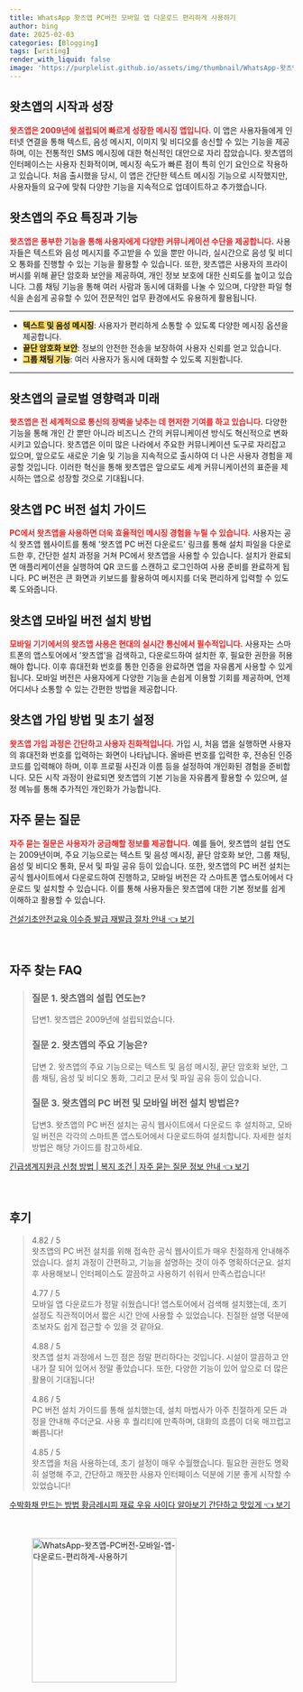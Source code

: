 ```yaml
---
title: WhatsApp 왓츠앱 PC버전 모바일 앱 다운로드 편리하게 사용하기
author: bing
date: 2025-02-03
categories: [Blogging]
tags: [writing]
render_with_liquid: false
image: 'https://purplelist.github.io/assets/img/thumbnail/WhatsApp-왓츠앱-PC버전-모바일-앱-다운로드-편리하게-사용하기.webp'
---
```



<h2 id='왓츠앱의 시작과 성장'>왓츠앱의 시작과 성장</h2>

<p><b><span style="color: #ee2323;">왓츠앱은 2009년에 설립되어 빠르게 성장한 메시징 앱입니다.</span></b> 이 앱은 사용자들에게 인터넷 연결을 통해 텍스트, 음성 메시지, 이미지 및 비디오를 송신할 수 있는 기능을 제공하며, 이는 전통적인 SMS 메시징에 대한 혁신적인 대안으로 자리 잡았습니다. 왓츠앱의 인터페이스는 사용자 친화적이며, 메시징 속도가 빠른 점이 특히 인기 요인으로 작용하고 있습니다. 처음 출시했을 당시, 이 앱은 간단한 텍스트 메시징 기능으로 시작했지만, 사용자들의 요구에 맞춰 다양한 기능을 지속적으로 업데이트하고 추가했습니다.</p>

<h2 id='왓츠앱의 주요 특징과 기능'>왓츠앱의 주요 특징과 기능</h2>

<p><b><span style="color: #ee2323;">왓츠앱은 풍부한 기능을 통해 사용자에게 다양한 커뮤니케이션 수단을 제공합니다.</span></b> 사용자들은 텍스트와 음성 메시지를 주고받을 수 있을 뿐만 아니라, 실시간으로 음성 및 비디오 통화를 진행할 수 있는 기능을 활용할 수 있습니다. 또한, 왓츠앱은 사용자의 프라이버시를 위해 끝단 암호화 보안을 제공하여, 개인 정보 보호에 대한 신뢰도를 높이고 있습니다. 그룹 채팅 기능을 통해 여러 사람과 동시에 대화를 나눌 수 있으며, 다양한 파일 형식을 손쉽게 공유할 수 있어 전문적인 업무 환경에서도 유용하게 활용됩니다.</p>

<hr />

<ul>
    <li><b><span style="background-color: #ffe066;">텍스트 및 음성 메시징</span></b>: 사용자가 편리하게 소통할 수 있도록 다양한 메시징 옵션을 제공합니다.</li>
    <li><b><span style="background-color: #ffe066;">끝단 암호화 보안</span></b>: 정보의 안전한 전송을 보장하여 사용자 신뢰를 얻고 있습니다.</li>
    <li><b><span style="background-color: #ffe066;">그룹 채팅 기능</span></b>: 여러 사용자가 동시에 대화할 수 있도록 지원합니다.</li>
</ul>

<hr />

<h2 id='왓츠앱의 글로벌 영향력과 미래'>왓츠앱의 글로벌 영향력과 미래</h2>

<p><b><span style="color: #ee2323;">왓츠앱은 전 세계적으로 통신의 장벽을 낮추는 데 현저한 기여를 하고 있습니다.</span></b> 다양한 기능을 통해 개인 간 뿐만 아니라 비즈니스 간의 커뮤니케이션 방식도 혁신적으로 변화시키고 있습니다. 왓츠앱은 이미 많은 나라에서 주요한 커뮤니케이션 도구로 자리잡고 있으며, 앞으로도 새로운 기술 및 기능을 지속적으로 출시하여 더 나은 사용자 경험을 제공할 것입니다. 이러한 혁신을 통해 왓츠앱은 앞으로도 세계 커뮤니케이션의 표준을 제시하는 앱으로 성장할 것으로 기대됩니다.</p>

<h2 id='왓츠앱 PC 버전 설치 가이드'>왓츠앱 PC 버전 설치 가이드</h2>

<p><b><span style="color: #ee2323;">PC에서 왓츠앱을 사용하면 더욱 효율적인 메시징 경험을 누릴 수 있습니다.</span></b> 사용자는 공식 왓츠앱 웹사이트를 통해 '왓츠앱 PC 버전 다운로드' 링크를 통해 설치 파일을 다운로드한 후, 간단한 설치 과정을 거쳐 PC에서 왓츠앱을 사용할 수 있습니다. 설치가 완료되면 애플리케이션을 실행하여 QR 코드를 스캔하고 로그인하여 사용 준비를 완료하게 됩니다. PC 버전은 큰 화면과 키보드를 활용하여 메시지를 더욱 편리하게 입력할 수 있도록 도와줍니다.</p>

<h2 id='왓츠앱 모바일 버전 설치 방법'>왓츠앱 모바일 버전 설치 방법</h2>

<p><b><span style="color: #ee2323;">모바일 기기에서의 왓츠앱 사용은 현대의 실시간 통신에서 필수적입니다.</span></b> 사용자는 스마트폰의 앱스토어에서 '왓츠앱'을 검색하고, 다운로드하여 설치한 후, 필요한 권한을 허용해야 합니다. 이후 휴대전화 번호를 통한 인증을 완료하면 앱을 자유롭게 사용할 수 있게 됩니다. 모바일 버전은 사용자에게 다양한 기능을 손쉽게 이용할 기회를 제공하며, 언제 어디서나 소통할 수 있는 간편한 방법을 제공합니다.</p>

<h2 id='왓츠앱 가입 방법 및 초기 설정'>왓츠앱 가입 방법 및 초기 설정</h2>

<p><b><span style="color: #ee2323;">왓츠앱 가입 과정은 간단하고 사용자 친화적입니다.</span></b> 가입 시, 처음 앱을 실행하면 사용자의 휴대전화 번호를 입력하는 화면이 나타납니다. 올바른 번호를 입력한 후, 전송된 인증 코드를 입력해야 하며, 이후 프로필 사진과 이름 등을 설정하여 개인화된 경험을 준비합니다. 모든 시작 과정이 완료되면 왓츠앱의 기본 기능을 자유롭게 활용할 수 있으며, 설정 메뉴를 통해 추가적인 개인화가 가능합니다.</p>

<h2 id='자주 묻는 질문'>자주 묻는 질문</h2>

<p><b><span style="color: #ee2323;">자주 묻는 질문은 사용자가 궁금해할 정보를 제공합니다.</span></b> 예를 들어, 왓츠앱의 설립 연도는 2009년이며, 주요 기능으로는 텍스트 및 음성 메시징, 끝단 암호화 보안, 그룹 채팅, 음성 및 비디오 통화, 문서 및 파일 공유 등이 있습니다. 또한, 왓츠앱의 PC 버전 설치는 공식 웹사이트에서 다운로드하여 진행하고, 모바일 버전은 각 스마트폰 앱스토어에서 다운로드 및 설치할 수 있습니다. 이를 통해 사용자들은 왓츠앱에 대한 기본 정보를 쉽게 이해하고 활용할 수 있습니다.</p>


<p><a class="click-button" title="건설기초안전교육 이수증 발급 재발급 절차 안내" href="https://purplelist.github.io/posts/%EA%B1%B4%EC%84%A4%EA%B8%B0%EC%B4%88%EC%95%88%EC%A0%84%EA%B5%90%EC%9C%A1-%EC%9D%B4%EC%88%98%EC%A6%9D-%EB%B0%9C%EA%B8%89-%EC%9E%AC%EB%B0%9C%EA%B8%89-%EC%A0%88%EC%B0%A8-%EC%95%88%EB%82%B4/" rel="dofollow">건설기초안전교육 이수증 발급 재발급 절차 안내 👈 보기</a></p><br>
<h2 id='자주_찾는_FAQ'>자주 찾는 FAQ</h2>
<div itemscope="" itemtype="https://schema.org/FAQPage">
    <blockquote>
        <div itemscope="" itemprop="mainEntity" itemtype="https://schema.org/Question">
            <h3 itemprop="name">질문 1. 왓츠앱의 설립 연도는?</h3>
            <div itemscope="" itemprop="acceptedAnswer" itemtype="https://schema.org/Answer">
                <span itemprop="text">
                    <p>답변1. 왓츠앱은 2009년에 설립되었습니다.</p>
                </span>
            </div>
        </div>
        <div itemscope="" itemprop="mainEntity" itemtype="https://schema.org/Question">
            <h3 itemprop="name">질문 2. 왓츠앱의 주요 기능은?</h3>
            <div itemscope="" itemprop="acceptedAnswer" itemtype="https://schema.org/Answer">
                <span itemprop="text">
                    <p>답변 2. 왓츠앱의 주요 기능으로는 텍스트 및 음성 메시징, 끝단 암호화 보안, 그룹 채팅, 음성 및 비디오 통화, 그리고 문서 및 파일 공유 등이 있습니다.</p>
                </span>
            </div>
        </div>
        <div itemscope="" itemprop="mainEntity" itemtype="https://schema.org/Question">
            <h3 itemprop="name">질문 3. 왓츠앱의 PC 버전 및 모바일 버전 설치 방법은?</h3>
            <div itemscope="" itemprop="acceptedAnswer" itemtype="https://schema.org/Answer">
                <span itemprop="text">
                    <p>답변3. 왓츠앱의 PC 버전 설치는 공식 웹사이트에서 다운로드 후 설치하고, 모바일 버전은 각각의 스마트폰 앱스토어에서 다운로드하여 설치합니다. 자세한 설치 방법은 해당 가이드를 참고하세요.</p>
                </span>
            </div>
        </div>
    </blockquote>
</div>
<p><a class="click-button" title="긴급생계지원금 신청 방법 | 복지 조건 | 자주 묻는 질문 정보 안내" href="https://purplelist.github.io/posts/%EA%B8%B4%EA%B8%89%EC%83%9D%EA%B3%84%EC%A7%80%EC%9B%90%EA%B8%88-%EC%8B%A0%EC%B2%AD-%EB%B0%A9%EB%B2%95-%EB%B3%B5%EC%A7%80-%EC%A1%B0%EA%B1%B4-%EC%9E%90%EC%A3%BC-%EB%AC%BB%EB%8A%94-%EC%A7%88%EB%AC%B8-%EC%A0%95%EB%B3%B4-%EC%95%88%EB%82%B4/" rel="dofollow">긴급생계지원금 신청 방법 | 복지 조건 | 자주 묻는 질문 정보 안내 👈 보기</a></p><br>
<h2 id='후기'>후기</h2>
<div itemscope itemtype="https://schema.org/Product">
  <blockquote>
  <div itemprop="review" itemscope itemtype="https://schema.org/Review">
      <div itemprop="reviewRating" itemscope itemtype="https://schema.org/Rating"> <span itemprop="ratingValue">4.82</span> / <span itemprop="bestRating">5</span> </div>
      <span itemprop="reviewBody">왓츠앱의 PC 버전 설치를 위해 접속한 공식 웹사이트가 매우 친절하게 안내해주었습니다. 설치 과정이 간편하고, 기능을 설명하는 것이 아주 명확하더군요. 설치 후 사용해보니 인터페이스도 깔끔하고 사용하기 쉬워서 만족스럽습니다!</span>
  </div>
  <br>
  <div itemprop="review" itemscope itemtype="https://schema.org/Review">
      <div itemprop="reviewRating" itemscope itemtype="https://schema.org/Rating"> <span itemprop="ratingValue">4.77</span> / <span itemprop="bestRating">5</span> </div>
      <span itemprop="reviewBody">모바일 앱 다운로드가 정말 쉬웠습니다! 앱스토어에서 검색해 설치했는데, 초기 설정도 직관적이어서 짧은 시간 안에 사용할 수 있었습니다. 친절한 설명 덕분에 초보자도 쉽게 접근할 수 있을 것 같아요.</span>
  </div>
  <br>
  <div itemprop="review" itemscope itemtype="https://schema.org/Review">
      <div itemprop="reviewRating" itemscope itemtype="https://schema.org/Rating"> <span itemprop="ratingValue">4.88</span> / <span itemprop="bestRating">5</span> </div>
      <span itemprop="reviewBody">왓츠앱 설치 과정에서 느낀 점은 정말 편리하다는 것입니다. 시설이 깔끔하고 안내가 잘 되어 있어서 정말 좋았습니다. 또한, 다양한 기능이 있어 앞으로 더 많은 활용이 기대됩니다!</span>
  </div>
  <br>
  <div itemprop="review" itemscope itemtype="https://schema.org/Review">
      <div itemprop="reviewRating" itemscope itemtype="https://schema.org/Rating"> <span itemprop="ratingValue">4.86</span> / <span itemprop="bestRating">5</span> </div>
      <span itemprop="reviewBody">PC 버전 설치 가이드를 통해 설치했는데, 설치 마법사가 아주 친절하게 모든 과정을 안내해 주더군요. 사용 후 퀄리티에 만족하며, 대화의 흐름이 더욱 매끄럽고 빠릅니다!</span>
  </div>
  <br>
  <div itemprop="review" itemscope itemtype="https://schema.org/Review">
      <div itemprop="reviewRating" itemscope itemtype="https://schema.org/Rating"> <span itemprop="ratingValue">4.85</span> / <span itemprop="bestRating">5</span> </div>
      <span itemprop="reviewBody">왓츠앱을 처음 사용하는데, 초기 설정이 매우 수월했습니다. 필요한 권한도 명확히 설명해 주고, 간단하고 깨끗한 사용자 인터페이스 덕분에 기분 좋게 시작할 수 있었습니다!</span>
  </div>
  </blockquote>
</div>
<p><a class="click-button" title="수박화채 만드는 방법 황금레시피 재료 우유 사이다 알아보기 간단하고 맛있게" href="https://purplelist.github.io/posts/%EC%88%98%EB%B0%95%ED%99%94%EC%B1%84-%EB%A7%8C%EB%93%9C%EB%8A%94-%EB%B0%A9%EB%B2%95-%ED%99%A9%EA%B8%88%EB%A0%88%EC%8B%9C%ED%94%BC-%EC%9E%AC%EB%A3%8C-%EC%9A%B0%EC%9C%A0-%EC%82%AC%EC%9D%B4%EB%8B%A4-%EC%95%8C%EC%95%84%EB%B3%B4%EA%B8%B0-%EA%B0%84%EB%8B%A8%ED%95%98%EA%B3%A0-%EB%A7%9B%EC%9E%88%EA%B2%8C/" rel="dofollow">수박화채 만드는 방법 황금레시피 재료 우유 사이다 알아보기 간단하고 맛있게 👈 보기</a></p><br>
<figure class="image"><img src="https://purplelist.github.io/assets/img/thumbnail/WhatsApp-왓츠앱-PC버전-모바일-앱-다운로드-편리하게-사용하기.webp" alt="WhatsApp-왓츠앱-PC버전-모바일-앱-다운로드-편리하게-사용하기" width="256" height="256"></figure>